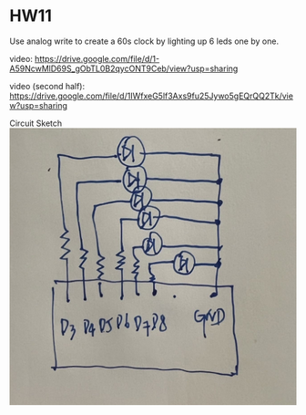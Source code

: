 # HW11
 
Use analog write to create a 60s clock by lighting up 6 leds one by one.

video: 
https://drive.google.com/file/d/1-A59NcwMlD69S_gObTL0B2qycONT9Ceb/view?usp=sharing

video (second half): 
https://drive.google.com/file/d/1IWfxeG5lf3Axs9fu25Jywo5gEQrQQ2Tk/view?usp=sharing

Circuit Sketch
 ![Page I](./circuit.jpg)